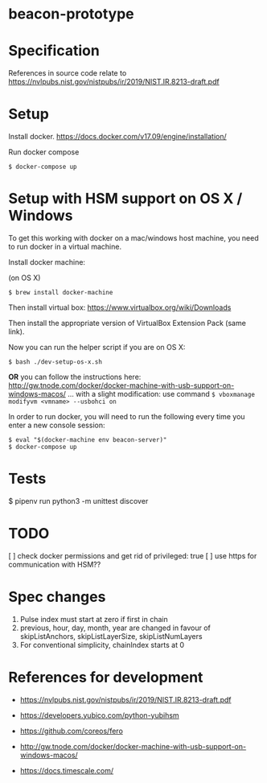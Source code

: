 # beacon-prototype

# Specification

References in source code relate to https://nvlpubs.nist.gov/nistpubs/ir/2019/NIST.IR.8213-draft.pdf

# Setup

Install docker.
https://docs.docker.com/v17.09/engine/installation/

Run docker compose

```
$ docker-compose up
```

# Setup with HSM support on OS X / Windows

To get this working with docker on a mac/windows host machine, you need to run
docker in a virtual machine.

Install docker machine:

(on OS X)

```
$ brew install docker-machine
```

Then install virtual box:
https://www.virtualbox.org/wiki/Downloads

Then install the appropriate version of VirtualBox Extension Pack (same link).

Now you can run the helper script if you are on OS X:

```
$ bash ./dev-setup-os-x.sh
```

**OR** you can follow the instructions here: http://gw.tnode.com/docker/docker-machine-with-usb-support-on-windows-macos/
... with a slight modification: use command `$ vboxmanage modifyvm <vmname> --usbohci on`

In order to run docker, you will need to run the following every time you enter
a new console session:

```
$ eval "$(docker-machine env beacon-server)"
$ docker-compose up
```

# Tests

$ pipenv run python3 -m unittest discover

# TODO

[ ] check docker permissions and get rid of privileged: true
[ ] use https for communication with HSM??

# Spec changes

1. Pulse index must start at zero if first in chain
2. previous, hour, day, month, year are changed in favour of skipListAnchors, skipListLayerSize, skipListNumLayers
3. For conventional simplicity, chainIndex starts at 0

# References for development

* https://nvlpubs.nist.gov/nistpubs/ir/2019/NIST.IR.8213-draft.pdf
* https://developers.yubico.com/python-yubihsm
* https://github.com/coreos/fero
* http://gw.tnode.com/docker/docker-machine-with-usb-support-on-windows-macos/

* https://docs.timescale.com/
